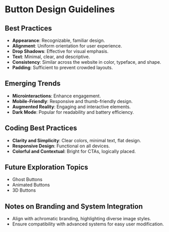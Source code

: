 # Button Design Guidelines

## Best Practices
- **Appearance**: Recognizable, familiar design.
- **Alignment**: Uniform orientation for user experience.
- **Drop Shadows**: Effective for visual emphasis.
- **Text**: Minimal, clear, and descriptive.
- **Consistency**: Similar across the website in color, typeface, and shape.
- **Padding**: Sufficient to prevent crowded layouts.

## Emerging Trends
- **Microinteractions**: Enhance engagement.
- **Mobile-Friendly**: Responsive and thumb-friendly design.
- **Augmented Reality**: Engaging and interactive elements.
- **Dark Mode**: Popular for readability and battery efficiency.

## Coding Best Practices
- **Clarity and Simplicity**: Clear colors, minimal text, flat design.
- **Responsive Design**: Functional on all devices.
- **Colorful and Contextual**: Bright for CTAs, logically placed.

## Future Exploration Topics
- Ghost Buttons
- Animated Buttons
- 3D Buttons

## Notes on Branding and System Integration
- Align with achromatic branding, highlighting diverse image styles.
- Ensure compatibility with advanced systems for easy user modification.
